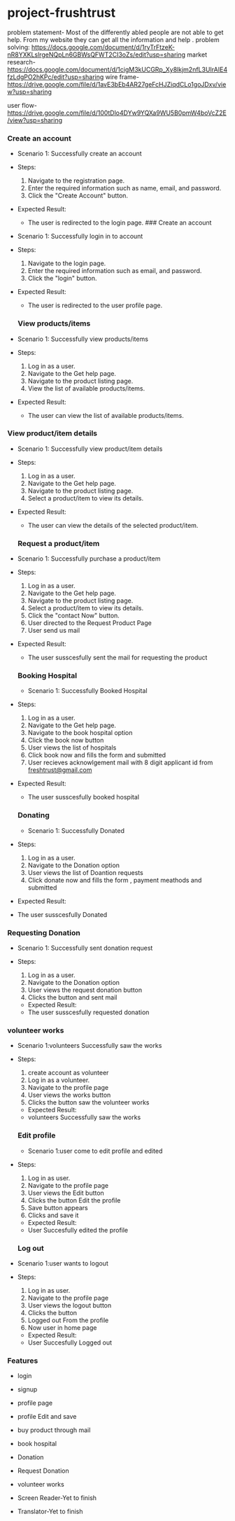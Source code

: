 # project-frushtrust
problem statement-
                Most of the differently abled people are not able to get help.
                From my website they can get all the information and help .
problem solving:
                https://docs.google.com/document/d/1ryTrFtzeK-nR8YXKLslrgeNQpLn6GBWsQFWT2CI3oZs/edit?usp=sharing
market research-
                https://docs.google.com/document/d/1cigM3kUCGRp_Xy8lkjm2nfL3UIrAIE4fzLdgPO2hKPc/edit?usp=sharing
wire frame-
               https://drive.google.com/file/d/1avE3bEb4AR27geFcHJZiqdCLo1goJDxv/view?usp=sharing

 user flow-
                https://drive.google.com/file/d/100tDlo4DYw9YQXa9WU5B0pmW4boVcZ2E/view?usp=sharing



 ### Create an account
- Scenario 1: Successfully create an account
- Steps:
   1. Navigate to the registration page.
   2. Enter the required information such as name, email, and password.
   3. Click the "Create Account" button.
- Expected Result:
   - The user is redirected to the login page.
         ### Create an account
- Scenario 1: Successfully login in to account
- Steps:
   1. Navigate to the login page.
   2. Enter the required information such as email, and password.
   3. Click the "login" button.
- Expected Result:
   - The user is redirected to the user profile page.

   ### View products/items
- Scenario 1: Successfully view products/items
- Steps:
   1. Log in as a user.
   2. Navigate to the Get help page.
   3. Navigate to the product listing page.
   4. View the list of available products/items.
- Expected Result:
   - The user can view the list of available products/items.
### View product/item details
- Scenario 1: Successfully view product/item details
- Steps:
   1. Log in as a user.
   2. Navigate to the Get help page.
   3. Navigate to the product listing page.
   4. Select a product/item to view its details.
- Expected Result:
   - The user can view the details of the selected product/item.

   ### Request a product/item
- Scenario 1: Successfully purchase a product/item
- Steps:
   1. Log in as a user.
   2. Navigate to the Get help page.
   3. Navigate to the product listing page.
   4. Select a product/item to view its details.
   5. Click the "contact Now" button.
   6. User directed to the Request Product Page
   7. User send us mail
- Expected Result:
   - The user susscesfully sent the mail for requesting the product

   ### Booking Hospital
   - Scenario 1: Successfully Booked Hospital
 - Steps:
   1. Log in as a user.
   2. Navigate to the Get help page.
   3. Navigate to the book hospital option
   4. Click the book now button
   5. User views the list of hospitals
   6. Click book now and fills the form  and submitted
   7. User recieves acknowlgement mail with 8 digit applicant id from freshtrust@gmail.com
- Expected Result:
   - The user susscesfully booked hospital

   ### Donating 
   - Scenario 1: Successfully Donated
 - Steps:
   1. Log in as a user.
   2. Navigate to the Donation option
   3. User views the list of Doantion requests
   4. Click donate now and fills the form , payment meathods and submitted

  - Expected Result:
   - The user susscesfully Donated


   ### Requesting Donation
   - Scenario 1: Successfully sent donation request
 - Steps:
   1. Log in as a user.
   2. Navigate to the Donation option
   3. User views the request donation button
   4. Clicks the button and sent mail

   - Expected Result:
   - The user susscesfully requested donation

### volunteer works
   - Scenario 1:volunteers Successfully saw the works
 - Steps:
   1. create account as volunteer
   2. Log in as a volunteer.
   3. Navigate to the profile page
   4. User views the works button
   5. Clicks the button saw the volunteer works

   - Expected Result:
   - volunteers Successfully saw the works


   ### Edit profile
   -  Scenario 1:user come to edit profile and edited
 - Steps:
   
   1. Log in as user.
   2. Navigate to the profile page
   3. User views the Edit button
   4. Clicks the button Edit the profile
   5. Save button appears 
   6. Clicks and save it

   - Expected Result:
   - User Succesfully edited the profile

   ### Log out
 - Scenario 1:user  wants to logout
 - Steps:
   
   1. Log in as user.
   2. Navigate to the profile page
   3. User views the logout button
   4. Clicks the button
   5. Logged out From the profile 
   6. Now user in home page

   - Expected Result:
   - User Succesfully Logged out

### Features
- login
- signup
- profile page
- profile Edit and save
- buy product through mail
- book hospital 
- Donation 
- Request Donation
- volunteer works


- Screen Reader-Yet to finish
- Translator-Yet to finish
